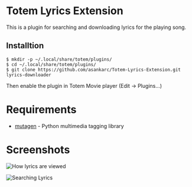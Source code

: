 # Totem Lyrics Extension

This is a plugin for searching and downloading lyrics for the playing song.

## Installtion 

    $ mkdir -p ~/.local/share/totem/plugins/
    $ cd ~/.local/share/totem/plugins/
    $ git clone https://github.com/asankarc/Totem-Lyrics-Extension.git lyrics-downloader

Then enable the plugin in Totem Movie player (Edit -> Plugins...)

# Requirements
* [mutagen](http://code.google.com/p/mutagen/) - Python multimedia tagging library

# Screenshots

![How lyrics are viewed](http://dl.dropbox.com/u/16782521/images/totem-lyrics-1.png)

![Searching Lyrics](http://dl.dropbox.com/u/16782521/images/totem-lyrics-2.png)